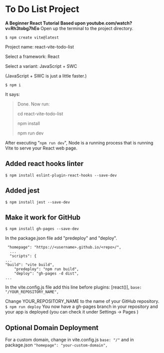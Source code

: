 # **To Do List Project**

**A Beginner React Tutorial**
**Based upon youtube.com/watch?v=Rh3tobg7hEo**
Open up the terminal to the project directory.

`$ npm create vite@latest`

Project name: react-vite-todo-list

Select a framework: React

Select a variant: JavaScript + SWC

(JavaScript + SWC is just a little faster.)

`$ npm i`

It says:

> Done. Now run:
>
> cd react-vite-todo-list
>
> npm install
>
> npm run dev



After executing "`npm run dev`", Node is a running process that is running Vite to serve your React web page.

## Added react hooks linter
`$ npm install eslint-plugin-react-hooks --save-dev`

## Added jest

`$ npm install jest --save-dev`

## Make it work for GitHub
`$ npm install gh-pages --save-dev`

In the package.json file add "predeploy" and "deploy".
```
 "homepage": "https://<username>.github.io/<repo>/",
  ...
  "scripts": {
...
"build": "vite build",
    "predeploy": "npm run build",
    "deploy": "gh-pages -d dist",
...
```
In the vite.config.js file add this line before plugins: [react()],
`base: "/YOUR_REPOSITORY_NAME",`

Change YOUR_REPOSITORY_NAME to the name of your GitHub repository.
`$ npm run deploy`
You now have a gh-pages branch in your repository and your app is deployed (you can check it under Settings -> Pages )

## Optional Domain Deployment
For a custom domain, change
in vite.config.js
`base: "/"`
and in package.json
`"homepage": "your-custom-domain",`